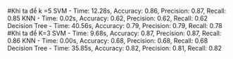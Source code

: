 #Khi ta để k =5
SVM - Time: 12.28s, Accuracy: 0.86, Precision: 0.87, Recall: 0.85
KNN - Time: 0.02s, Accuracy: 0.62, Precision: 0.62, Recall: 0.62
Decision Tree - Time: 40.56s, Accuracy: 0.79, Precision: 0.79, Recall: 0.78
#Khi ta để K=3
SVM - Time: 9.68s, Accuracy: 0.87, Precision: 0.87, Recall: 0.86
KNN - Time: 0.00s, Accuracy: 0.68, Precision: 0.68, Recall: 0.68
Decision Tree - Time: 35.85s, Accuracy: 0.82, Precision: 0.81, Recall: 0.82

